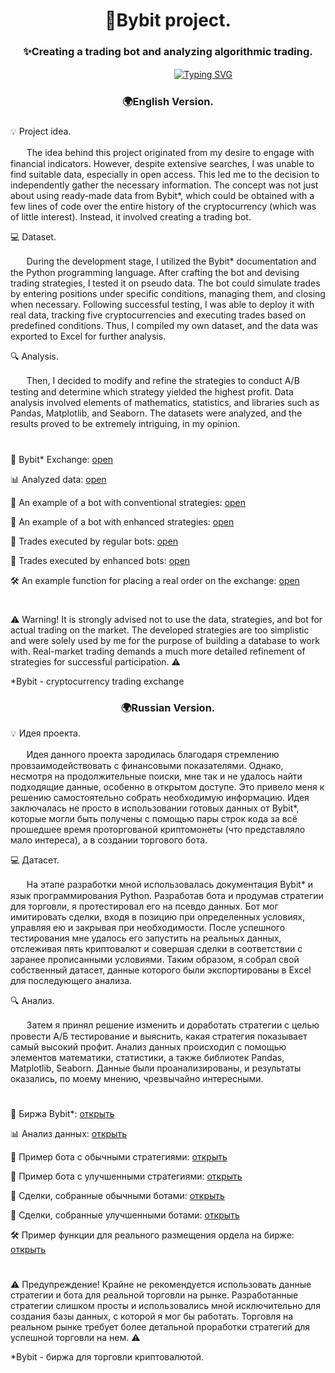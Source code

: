 <h1 align="center">🚀Bybit project.</h1>
<h3 align="center">✨Creating a trading bot and analyzing algorithmic trading.</h3>

ㅤㅤㅤㅤ ㅤㅤㅤㅤㅤㅤㅤㅤㅤㅤㅤㅤㅤㅤㅤㅤ[![Typing SVG](https://readme-typing-svg.herokuapp.com?color=%2336BCF7&lines=def+activate_bot():+return+profit+💎)](https://git.io/typing-svg)
<h3 align="center">🌍English Version.</h3>

<h3></h3>

💡 Project idea. 

ㅤㅤThe idea behind this project originated from my desire to engage with financial indicators. However, despite extensive searches, I was unable to find suitable data, especially in open access. This led me to the decision to independently gather the necessary information. The concept was not just about using ready-made data from Bybit*, which could be obtained with a few lines of code over the entire history of the cryptocurrency (which was of little interest). Instead, it involved creating a trading bot.

💻 Dataset. 

ㅤㅤDuring the development stage, I utilized the Bybit* documentation and the Python programming language. After crafting the bot and devising trading strategies, I tested it on pseudo data. The bot could simulate trades by entering positions under specific conditions, managing them, and closing when necessary. Following successful testing, I was able to deploy it with real data, tracking five cryptocurrencies and executing trades based on predefined conditions. Thus, I compiled my own dataset, and the data was exported to Excel for further analysis.

🔍 Analysis. 

ㅤㅤThen, I decided to modify and refine the strategies to conduct A/B testing and determine which strategy yielded the highest profit. Data analysis involved elements of mathematics, statistics, and libraries such as Pandas, Matplotlib, and Seaborn. The datasets were analyzed, and the results proved to be extremely intriguing, in my opinion.

<h1></h1>

💼 Bybit* Exchange: [open](https://www.bybit.com/)

📊 Analyzed data: [open](https://github.com/end1ess1/end1ess1/blob/main/bybit_project/Bybit_analysis.ipynb)

🤖 An example of a bot with conventional strategies: [open](https://github.com/end1ess1/end1ess1/blob/main/bybit_project/bybit_a_test_ARBUSDT.py)

🤖 An example of a bot with enhanced strategies: [open](https://github.com/end1ess1/end1ess1/blob/main/bybit_project/bybit_b_test_ARBUSDT.py)

📑 Trades executed by regular bots: [open](https://github.com/end1ess1/end1ess1/raw/main/bybit_project/Common%20Bybit%20Data.xlsx)

📑 Trades executed by enhanced bots: [open](https://github.com/end1ess1/end1ess1/raw/main/bybit_project/B%20Test%20Bybit%20Data.xlsx)

🛠️ An example function for placing a real order on the exchange: [open](https://github.com/end1ess1/end1ess1/blob/main/bybit_project/place_order.py)

<h1></h1>

⚠️ Warning! It is strongly advised not to use the data, strategies, and bot for actual trading on the market. The developed strategies are too simplistic and were solely used by me for the purpose of building a database to work with. Real-market trading demands a much more detailed refinement of strategies for successful participation. ⚠️

*Bybit - сryptocurrency trading exchange

<h3 align="center">🌍Russian Version.</h3>

💡 Идея проекта. 

ㅤㅤИдея данного проекта зародилась благодаря стремлению провзаимодействовать с финансовыми показателями. Однако, несмотря на продолжительные поиски, мне так и не удалось найти подходящие данные, особенно в открытом доступе. Это привело меня к решению самостоятельно собрать необходимую информацию. Идея заключалась не просто в использовании готовых данных от Bybit*, которые могли быть получены с помощью пары строк кода за всё прошедшее время проторгованой криптомонеты (что представляло мало интереса), а в создании торгового бота. 

💻 Датасет. 

ㅤㅤНа этапе разработки мной использовалась документация Bybit* и язык программирования Python. Разработав бота и продумав стратегии для торговли, я протестировал его на псевдо данных. Бот мог имитировать сделки, входя в позицию при определенных условиях, управляя ею и закрывая при необходимости. После успешного тестирования мне удалось его запустить на реальных данных, отслеживая пять криптовалют и совершая сделки в соответствии с заранее прописанными условиями. Таким образом, я собрал свой собственный датасет, данные которого были экспортированы в Excel для последующего анализа.

🔍 Анализ. 

ㅤㅤЗатем я принял решение изменить и доработать стратегии с целью провести А/Б тестирование и выяснить, какая стратегия показывает самый высокий профит. Анализ данных происходил с помощью элементов математики, статистики, а также библиотек Pandas, Matplotlib, Seaborn. Данные были проанализированы, и результаты оказались, по моему мнению, чрезвычайно интересными.

<h1></h1>

💼 Биржа Bybit*: [открыть](https://www.bybit.com/)

📊 Анализ данных: [открыть](https://github.com/end1ess1/end1ess1/blob/main/bybit_project/Bybit_analysis.ipynb)

🤖 Пример бота с обычными стратегиями: [открыть](https://github.com/end1ess1/end1ess1/blob/main/bybit_project/bybit_a_test_ARBUSDT.py)

🤖 Пример бота с улучшенными стратегиями: [открыть](https://github.com/end1ess1/end1ess1/blob/main/bybit_project/bybit_b_test_ARBUSDT.py)

📑 Сделки, собранные обычными ботами: [открыть](https://github.com/end1ess1/end1ess1/raw/main/bybit_project/Common%20Bybit%20Data.xlsx)

📑 Сделки, собранные улучшенными ботами: [открыть](https://github.com/end1ess1/end1ess1/raw/main/bybit_project/B%20Test%20Bybit%20Data.xlsx)

🛠️ Пример функции для реального размещения ордела на бирже: [открыть](https://github.com/end1ess1/end1ess1/blob/main/bybit_project/place_order.py)

<h1></h1>

⚠️ Предупреждение! Крайне не рекомендуется использовать данные стратегии и бота для реальной торговли на рынке. Разработанные стратегии слишком просты и использовались мной исключительно для создания базы данных, с которой я мог бы работать. Торговля на реальном рынке требует более детальной проработки стратегий для успешной торговли на нем. ⚠️

*Bybit - биржа для торговли криптовалютой.

